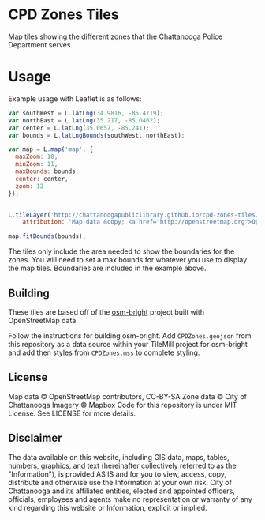 # CPD Zones Tiles

Map tiles showing the different zones that the Chattanooga Police Department serves.

# Usage

Example usage with Leaflet is as follows:
```javascript
var southWest = L.latLng(34.9816, -85.4719);
var northEast = L.latLng(35.217, -85.0462);
var center = L.latLng(35.0657, -85.241);
var bounds = L.latLngBounds(southWest, northEast);

var map = L.map('map', {
  maxZoom: 18,
  minZoom: 11,
  maxBounds: bounds,
  center: center,
  zoom: 12
});


L.tileLayer('http://chattanoogapubliclibrary.github.io/cpd-zones-tiles/tiles/{z}/{x}/{y}.png', {
    attribution: 'Map data &copy; <a href="http://openstreetmap.org">OpenStreetMap</a> contributors, <a href="http://creativecommons.org/licenses/by-sa/2.0/">CC-BY-SA</a>, Zone data &copy; City of Chattanooga, Imagery © <a href="http://mapbox.com">Mapbox</a>'}).addTo(map);

map.fitBounds(bounds);
```

The tiles only include the area needed to show the boundaries for the zones. You will need to set a max bounds for whatever you use to display the map tiles. Boundaries are included in the example above.

## Building

These tiles are based off of the [osm-bright](https://github.com/mapbox/osm-bright) project built with OpenStreetMap data.

Follow the instructions for building osm-bright. Add `CPDZones.geojson` from this repository as a data source within your TileMill project for osm-bright and add then styles from `CPDZones.mss` to complete styling.

## License

Map data © OpenStreetMap contributors, CC-BY-SA
Zone data © City of Chattanooga
Imagery © Mapbox
Code for this repository is under MIT License. See LICENSE for more details.

## Disclaimer

The data available on this website, including GIS data, maps, tables, numbers, graphics, and text (hereinafter collectively referred to as the "Information"), is provided AS IS and for you to view, access, copy, distribute and otherwise use the Information at your own risk. City of Chattanooga and its affiliated entities, elected and appointed officers, officials, employees and agents make no representation or warranty of any kind regarding this website or Information, explicit or implied.


